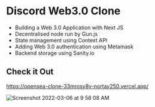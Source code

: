 # Discord Web3.0 Clone

- Building a Web 3.0 Application with Next JS
- Decentralised node run by Gun.js 
- State management using Context API
- Adding Web 3.0 authentication using Metamask
- Backend storage using Sanity.io 

## Check it Out
https://opensea-clone-33mrosy8v-nortay250.vercel.app/

![Screenshot 2022-03-06 at 9 58 08 AM](https://user-images.githubusercontent.com/84952189/156906050-d954b9aa-1732-440b-9458-df0f1547bd2e.png)